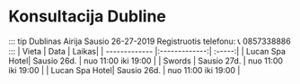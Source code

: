 # Konsultacija Dubline

::: tip Dublinas Airija Sausio 26-27-2019
Registruotis telefonu: :telephone_receiver: 0857338886
:::
| Vieta         | Data          | Laikas| 
| ------------- |:-------------:| :-----:|
| Lucan Spa Hotel| Sausio 26d. | nuo 11:00 iki 19:00 |
| Swords | Sausio 27d. | nuo 11:00 iki 19:00 |
| Lucan Spa Hotel| Sausio 26d. | nuo 11:00 iki 19:00 |
